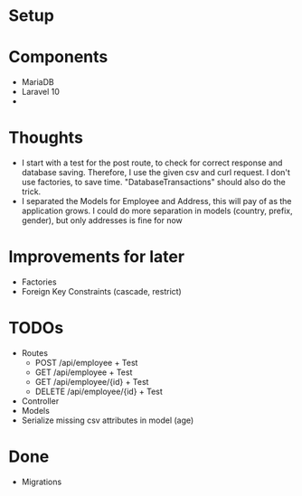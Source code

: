 # Setup

# Components

- MariaDB
- Laravel 10
-

# Thoughts

- I start with a test for the post route, to check for correct response and database saving. Therefore, I use the given
  csv and curl request. I don't use factories, to save time. "DatabaseTransactions" should also do the trick.
- I separated the Models for Employee and Address, this will pay of as the application grows. I could do more separation
  in models (country, prefix, gender), but only addresses is fine for now

# Improvements for later

- Factories
- Foreign Key Constraints (cascade, restrict)

# TODOs
- Routes
  - POST /api/employee + Test
  - GET /api/employee + Test
  - GET /api/employee/{id} + Test
  - DELETE /api/employee/{id} + Test
- Controller
- Models
- Serialize missing csv attributes in model (age)


# Done

- Migrations
